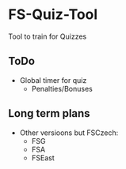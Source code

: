 FS-Quiz-Tool
============

Tool to train for Quizzes

## ToDo

- Global timer for quiz
  - Penalties/Bonuses

## Long term plans

- Other versioons but FSCzech:
  - FSG
  - FSA
  - FSEast
